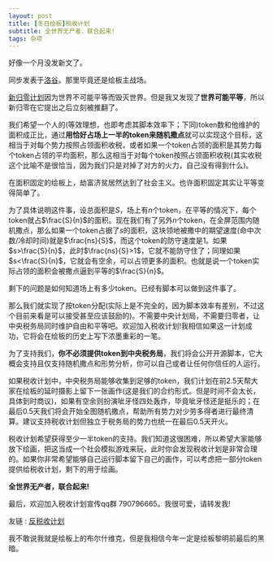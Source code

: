 ```yaml
---
layout: post
title: [冬日绘板]税收计划
subtitle: 全世界无产者，联合起来!
tags: 杂项
---
```


好像一个月没发新文了。

同步发表于[洛谷](https://www.luogu.com.cn/blog/uakioi/the-taxation-plan)。那里毕竟还是绘板主战场。

[新归零计划](https://www.luogu.com.cn/blog/uakioi/the-new-zeroer-plan)因为世界不可能平等而毁灭世界。但是我又发现了**世界可能平等**，所以新归零在它提出之后立刻被推翻了。

我们希望一个人的(等效理想，也即考虑其脚本效率下；下同)token数和他维护的面积成正比，通过**用恰好占场上一半的token来随机撒点**就可以实现这个目标，这相当于对每个势力按照占领面积收税，或者如果一个token占领的面积是其势力每个token占领的平均面积，那么这相当于对每个token按照占领面积收税(其实收税这个比喻不是很恰当，因为我们只是对掉了对方的火力，自己没有得到什么)。

在面积固定的绘板上，劫富济贫居然达到了社会主义。也许面积固定其实让平等变得简单了。

为了具体说明这件事，设总面积是$S$，场上有$n$个token，在平等的情况下，每个token就占$\frac{S}{n}$的面积。现在我们有了另外$n$个token，在全屏范围内随机撒点，那么如果一个token占据了$s$的面积，这块领地被撒中的期望速度(命中次数/冷却时间)就是$\frac{ns}{S}$，而这个token的防守速度是$1$。如果$s>\frac{S}{n}$，此时$\frac{ns}{S}>1$，它就不能防守住了；同理如果$s<\frac{S}{n}$，它就会有空余，可以占领更多的面积。也就是说一个token实际占领的面积会被撒点逼到平等的$\frac{S}{n}$。

剩下的问题是如何知道场上有多少token。已经有脚本可以做到这件事了。

那么我们就实现了按token分配(实际上是不完全的，因为脚本效率有差别，不过这个目前来看是可以接受甚至应该鼓励的)。不需要中央计划局，不需要归零者，让中央税务局同时维护自由和平等吧。欢迎加入税收计划!我相信如果这一计划成功，它将会在绘板的历史上写下浓墨重彩的一笔。

为了支持我们，**你不必须提供token到中央税务局**，我们将会公开开源脚本，它大概会支持且仅支持随机撒点和形势分析，你可以自己或者让任何你信任的人运行。

如果税收计划中，中央税务局能够收集到足够的token，我们计划在前2.5天帮大家在绘板的延时摄影上留下一张画作(这是我们的合约形式。但是时间不会太长，具体到时商议)，如果有空余则扮演呲牙怪四处轰炸，毕竟呲牙怪还是挺乐的；在最后0.5天我们将会开始全图随机撒点，帮助所有势力对少劳多得者进行最终清算。建议支持税收计划但独立于税务局的势力也统一在最后0.5天开火。

税收计划希望获得至少一半token的支持。我们知道这很困难，所以希望大家能够放下绘画，把这当成一个社会模拟游戏来玩，此时你会发现税收计划是非常合理的。如果你非常希望能够自己运行脚本留下自己的画作，可以考虑把一部分token提供给税收计划，剩下的用于绘画。

**全世界无产者，联合起来!**

最后，欢迎加入税收计划宣传qq群 790796665。我很可爱，请转发我!

友链 : [反税收计划](https://pcq.blog.luogu.org/post-dong-ri-hui-ban-fan-shui-shou-ji-hua)

我不敢说我就是绘板上的布尔什维克，但是我相信今年一定是绘板黎明前最后的黑暗。